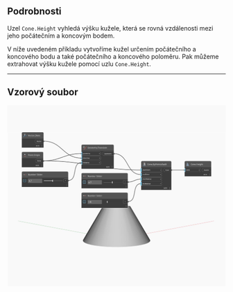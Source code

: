 ## Podrobnosti
Uzel `Cone.Height` vyhledá výšku kužele, která se rovná vzdálenosti mezi jeho počátečním a koncovým bodem.

V níže uvedeném příkladu vytvoříme kužel určením počátečního a koncového bodu a také počátečního a koncového poloměru. Pak můžeme extrahovat výšku kužele pomocí uzlu `Cone.Height`.

___
## Vzorový soubor

![Height](./Autodesk.DesignScript.Geometry.Cone.Height_img.jpg)

